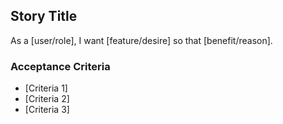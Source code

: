 ## Story Title

As a [user/role], I want [feature/desire] so that [benefit/reason].

### Acceptance Criteria

- [Criteria 1]
- [Criteria 2]
- [Criteria 3]